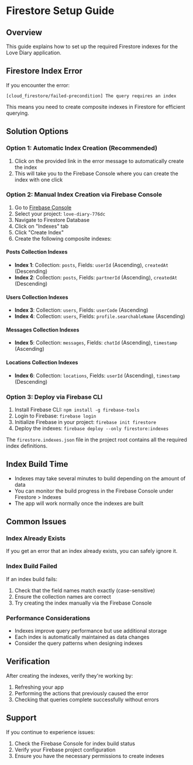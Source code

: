 # Firestore Setup Guide

## Overview
This guide explains how to set up the required Firestore indexes for the Love Diary application.

## Firestore Index Error
If you encounter the error:
```
[cloud_firestore/failed-precondition] The query requires an index
```

This means you need to create composite indexes in Firestore for efficient querying.

## Solution Options

### Option 1: Automatic Index Creation (Recommended)
1. Click on the provided link in the error message to automatically create the index
2. This will take you to the Firebase Console where you can create the index with one click

### Option 2: Manual Index Creation via Firebase Console
1. Go to [Firebase Console](https://console.firebase.google.com/)
2. Select your project: `love-diary-776dc`
3. Navigate to Firestore Database
4. Click on "Indexes" tab
5. Click "Create Index"
6. Create the following composite indexes:

#### Posts Collection Indexes
- **Index 1**: Collection: `posts`, Fields: `userId` (Ascending), `createdAt` (Descending)
- **Index 2**: Collection: `posts`, Fields: `partnerId` (Ascending), `createdAt` (Descending)

#### Users Collection Indexes
- **Index 3**: Collection: `users`, Fields: `userCode` (Ascending)
- **Index 4**: Collection: `users`, Fields: `profile.searchableName` (Ascending)

#### Messages Collection Indexes
- **Index 5**: Collection: `messages`, Fields: `chatId` (Ascending), `timestamp` (Ascending)

#### Locations Collection Indexes
- **Index 6**: Collection: `locations`, Fields: `userId` (Ascending), `timestamp` (Descending)

### Option 3: Deploy via Firebase CLI
1. Install Firebase CLI: `npm install -g firebase-tools`
2. Login to Firebase: `firebase login`
3. Initialize Firebase in your project: `firebase init firestore`
4. Deploy the indexes: `firebase deploy --only firestore:indexes`

The `firestore.indexes.json` file in the project root contains all the required index definitions.

## Index Build Time
- Indexes may take several minutes to build depending on the amount of data
- You can monitor the build progress in the Firebase Console under Firestore > Indexes
- The app will work normally once the indexes are built

## Common Issues

### Index Already Exists
If you get an error that an index already exists, you can safely ignore it.

### Index Build Failed
If an index build fails:
1. Check that the field names match exactly (case-sensitive)
2. Ensure the collection names are correct
3. Try creating the index manually via the Firebase Console

### Performance Considerations
- Indexes improve query performance but use additional storage
- Each index is automatically maintained as data changes
- Consider the query patterns when designing indexes

## Verification
After creating the indexes, verify they're working by:
1. Refreshing your app
2. Performing the actions that previously caused the error
3. Checking that queries complete successfully without errors

## Support
If you continue to experience issues:
1. Check the Firebase Console for index build status
2. Verify your Firebase project configuration
3. Ensure you have the necessary permissions to create indexes
